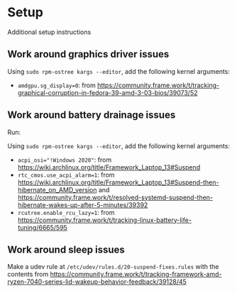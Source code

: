 # Setup

Additional setup instructions

## Work around graphics driver issues

Using `sudo rpm-ostree kargs --editor`, add the following kernel arguments:

- `amdgpu.sg_display=0`: from https://community.frame.work/t/tracking-graphical-corruption-in-fedora-39-amd-3-03-bios/39073/52

## Work around battery drainage issues

Run:

Using `sudo rpm-ostree kargs --editor`, add the following kernel arguments:

- `acpi_osi="!Windows 2020"`: from https://wiki.archlinux.org/title/Framework_Laptop_13#Suspend
- `rtc_cmos.use_acpi_alarm=1`: from https://wiki.archlinux.org/title/Framework_Laptop_13#Suspend-then-hibernate_on_AMD_version and https://community.frame.work/t/resolved-systemd-suspend-then-hibernate-wakes-up-after-5-minutes/39392
- `rcutree.enable_rcu_lazy=1`: from https://community.frame.work/t/tracking-linux-battery-life-tuning/6665/595

## Work around sleep issues

Make a udev rule at `/etc/udev/rules.d/20-suspend-fixes.rules` with the contents from https://community.frame.work/t/tracking-framework-amd-ryzen-7040-series-lid-wakeup-behavior-feedback/39128/45
